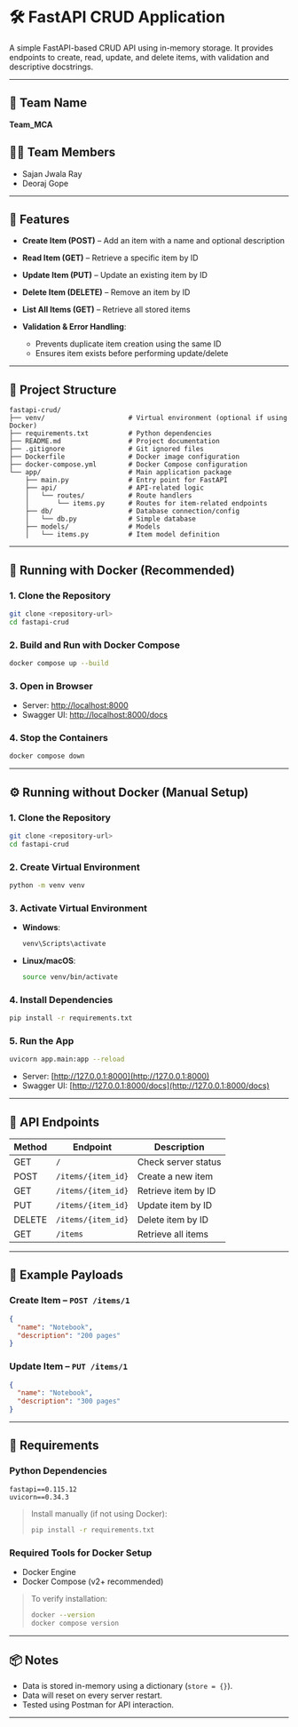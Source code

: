 # 🛠️ FastAPI CRUD Application

A simple FastAPI-based CRUD API using in-memory storage. It provides endpoints to create, read, update, and delete items, with validation and descriptive docstrings.

---

## 👥 Team Name

**Team\_MCA**

## 👨‍💻 Team Members

* Sajan Jwala Ray
* Deoraj Gope

---

## 🚀 Features

* **Create Item (POST)** – Add an item with a name and optional description
* **Read Item (GET)** – Retrieve a specific item by ID
* **Update Item (PUT)** – Update an existing item by ID
* **Delete Item (DELETE)** – Remove an item by ID
* **List All Items (GET)** – Retrieve all stored items
* **Validation & Error Handling**:

  * Prevents duplicate item creation using the same ID
  * Ensures item exists before performing update/delete

---

## 📁 Project Structure

```
fastapi-crud/
├── venv/                     # Virtual environment (optional if using Docker)
├── requirements.txt          # Python dependencies
├── README.md                 # Project documentation
├── .gitignore                # Git ignored files
├── Dockerfile                # Docker image configuration
├── docker-compose.yml        # Docker Compose configuration
└── app/                      # Main application package
    ├── main.py               # Entry point for FastAPI
    ├── api/                  # API-related logic
    │   └── routes/           # Route handlers
    │       └── items.py      # Routes for item-related endpoints
    ├── db/                   # Database connection/config
    │   └── db.py             # Simple database
    ├── models/               # Models
    │   └── items.py          # Item model definition
```

---

## 🐳 Running with Docker (Recommended)

### 1. Clone the Repository

```bash
git clone <repository-url>
cd fastapi-crud
```

### 2. Build and Run with Docker Compose

```bash
docker compose up --build
```

### 3. Open in Browser

* Server: [http://localhost:8000](http://localhost:8000)
* Swagger UI: [http://localhost:8000/docs](http://localhost:8000/docs)

### 4. Stop the Containers

```bash
docker compose down
```

---

## ⚙️ Running without Docker (Manual Setup)

### 1. Clone the Repository

```bash
git clone <repository-url>
cd fastapi-crud
```

### 2. Create Virtual Environment

```bash
python -m venv venv
```

### 3. Activate Virtual Environment

* **Windows**:

  ```bash
  venv\Scripts\activate
  ```

* **Linux/macOS**:

  ```bash
  source venv/bin/activate
  ```

### 4. Install Dependencies

```bash
pip install -r requirements.txt
```

### 5. Run the App

```bash
uvicorn app.main:app --reload
```

* Server: [http://127.0.0.1:8000](http://127.0.0.1:8000)
* Swagger UI: [http://127.0.0.1:8000/docs](http://127.0.0.1:8000/docs)

---

## 📡 API Endpoints

| Method | Endpoint           | Description         |
| ------ | ------------------ | ------------------- |
| GET    | `/`                | Check server status |
| POST   | `/items/{item_id}` | Create a new item   |
| GET    | `/items/{item_id}` | Retrieve item by ID |
| PUT    | `/items/{item_id}` | Update item by ID   |
| DELETE | `/items/{item_id}` | Delete item by ID   |
| GET    | `/items`           | Retrieve all items  |

---

## 📌 Example Payloads

### Create Item – `POST /items/1`

```json
{
  "name": "Notebook",
  "description": "200 pages"
}
```

### Update Item – `PUT /items/1`

```json
{
  "name": "Notebook",
  "description": "300 pages"
}
```

---

## 📄 Requirements

### Python Dependencies

```
fastapi==0.115.12
uvicorn==0.34.3
```

> Install manually (if not using Docker):
>
> ```bash
> pip install -r requirements.txt
> ```

### Required Tools for Docker Setup

* Docker Engine
* Docker Compose (v2+ recommended)

> To verify installation:
>
> ```bash
> docker --version
> docker compose version
> ```

---

## 📦 Notes

* Data is stored in-memory using a dictionary (`store = {}`).
* Data will reset on every server restart.
* Tested using Postman for API interaction.

---

